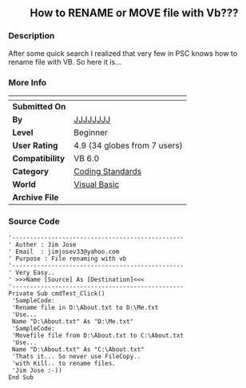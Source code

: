 ﻿<div align="center">

## How to RENAME or MOVE file with Vb???


</div>

### Description

After some quick search I realized that very few in PSC knows how to rename file with VB. So here it is...
 
### More Info
 


<span>             |<span>
---                |---
**Submitted On**   |
**By**             |[JJJJJJJJ](https://github.com/Planet-Source-Code/PSCIndex/blob/master/ByAuthor/jjjjjjjj.md)
**Level**          |Beginner
**User Rating**    |4.9 (34 globes from 7 users)
**Compatibility**  |VB 6\.0
**Category**       |[Coding Standards](https://github.com/Planet-Source-Code/PSCIndex/blob/master/ByCategory/coding-standards__1-43.md)
**World**          |[Visual Basic](https://github.com/Planet-Source-Code/PSCIndex/blob/master/ByWorld/visual-basic.md)
**Archive File**   |[](https://github.com/Planet-Source-Code/jjjjjjjj-how-to-rename-or-move-file-with-vb__1-61661/archive/master.zip)





### Source Code

```
'------------------------------------------------
' Auther : Jim Jose
' Email  : jimjosev33@yahoo.com
' Purpose : File renaming with vb
'------------------------------------------------
' Very Easy..
' >>>Name [Source] As [Destination]<<<
'------------------------------------------------
Private Sub cmdTest_Click()
 'SampleCode:
 'Rename file in D:\About.txt to D:\Me.txt
 'Use...
 Name "D:\About.txt" As "D:\Me.txt"
 'SampleCode:
 'Movefile file from D:\About.txt to C:\About.txt
 'Use...
 Name "D:\About.txt" As "C:\About.txt"
 'Thats it... So never use FileCopy..
 'with Kill.. to rename files.
 'Jim Jose :-))
End Sub
```

